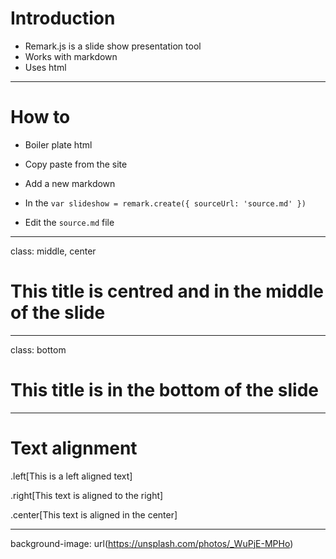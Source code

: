 # Introduction

- Remark.js is a slide show presentation tool
- Works with markdown
- Uses html

---

# How to

- Boiler plate html

- Copy paste from the site

- Add a new markdown

- In the `var slideshow = remark.create({ sourceUrl: 'source.md' })` 

- Edit the `source.md` file

---

class: middle, center

# This title is centred and in the middle of the slide

---
class: bottom

# This title is in the bottom of the slide

---

# Text alignment


.left[This is a left aligned text]

.right[This text is aligned to the right]

.center[This text is aligned in the center]

---

background-image: url(https://unsplash.com/photos/_WuPjE-MPHo)
